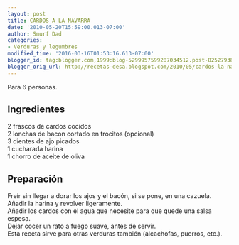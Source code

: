 ```yaml
---
layout: post
title: CARDOS A LA NAVARRA
date: '2010-05-20T15:59:00.013-07:00'
author: Smurf Dad
categories:
- Verduras y legumbres
modified_time: '2016-03-16T01:53:16.613-07:00'
blogger_id: tag:blogger.com,1999:blog-5299957599287034512.post-8252793826800236491
blogger_orig_url: http://recetas-desa.blogspot.com/2010/05/cardos-la-navarra.html
---
```


Para 6 personas.<br><h2>Ingredientes</h2><p>2 frascos de cardos cocidos<br/>2 lonchas de bacon cortado en trocitos (opcional)<br/>3 dientes de ajo picados<br/>1 cucharada harina<br/>1 chorro de aceite de oliva</p><h2>Preparaci&oacute;n</h2><p>Fre&iacute;r sin llegar a dorar los ajos y el bac&oacute;n, si se pone, en una cazuela.<br/>A&ntilde;adir la harina y revolver ligeramente.<br/>A&ntilde;adir los cardos con el agua que necesite para que quede una salsa espesa.<br/>Dejar cocer un rato a fuego suave, antes de servir.<br/>Esta receta sirve para otras verduras tambi&eacute;n (alcachofas, puerros, etc.).</p>